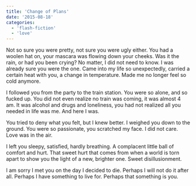 ```yaml
---
title: 'Change of Plans'
date: '2015-08-18'
categories:
  - 'flash-fiction'
  - 'love'
---
```


Not so sure you were pretty, not sure you were ugly either. You had a woolen hat
on, your mascara was flowing down your cheeks. Was it the rain, or had you been
crying? No matter, I did not need to know. I was already sure you were the one.
Came into my life so unexpectedly, carried a certain heat with you, a change in
temperature. Made me no longer feel so cold anymore.

<!-- truncate -->


I followed you from the party to the train station. You were so alone, and so
fucked up. You did not even realize no train was coming, it was almost 4 am. It
was alcohol and drugs and loneliness, you had not realized all you needed in
life was me. And here I was.

You tried to deny what you felt, but I knew better. I weighed you down to the
ground. You were so passionate, you scratched my face. I did not care. Love was
in the air.

I left you sleepy, satisfied, hardly breathing. A complacent little ball of
comfort and hurt. That sweet hurt that comes from when a world is torn apart to
show you the light of a new, brighter one. Sweet disillusionment.

I am sorry I met you on the day I decided to die. Perhaps I will not do it after
all. Perhaps I have something to live for. Perhaps that something is you.
